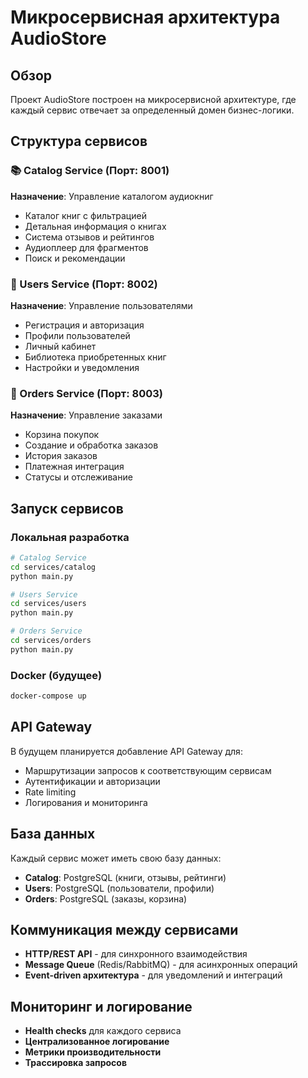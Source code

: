 # Микросервисная архитектура AudioStore

## Обзор

Проект AudioStore построен на микросервисной архитектуре, где каждый сервис отвечает за определенный домен бизнес-логики.

## Структура сервисов

### 📚 Catalog Service (Порт: 8001)
**Назначение**: Управление каталогом аудиокниг
- Каталог книг с фильтрацией
- Детальная информация о книгах
- Система отзывов и рейтингов
- Аудиоплеер для фрагментов
- Поиск и рекомендации

### 👥 Users Service (Порт: 8002)
**Назначение**: Управление пользователями
- Регистрация и авторизация
- Профили пользователей
- Личный кабинет
- Библиотека приобретенных книг
- Настройки и уведомления

### 🛒 Orders Service (Порт: 8003)
**Назначение**: Управление заказами
- Корзина покупок
- Создание и обработка заказов
- История заказов
- Платежная интеграция
- Статусы и отслеживание

## Запуск сервисов

### Локальная разработка
```bash
# Catalog Service
cd services/catalog
python main.py

# Users Service
cd services/users
python main.py

# Orders Service
cd services/orders
python main.py
```

### Docker (будущее)
```bash
docker-compose up
```

## API Gateway

В будущем планируется добавление API Gateway для:
- Маршрутизации запросов к соответствующим сервисам
- Аутентификации и авторизации
- Rate limiting
- Логирования и мониторинга

## База данных

Каждый сервис может иметь свою базу данных:
- **Catalog**: PostgreSQL (книги, отзывы, рейтинги)
- **Users**: PostgreSQL (пользователи, профили)
- **Orders**: PostgreSQL (заказы, корзина)

## Коммуникация между сервисами

- **HTTP/REST API** - для синхронного взаимодействия
- **Message Queue** (Redis/RabbitMQ) - для асинхронных операций
- **Event-driven архитектура** - для уведомлений и интеграций

## Мониторинг и логирование

- **Health checks** для каждого сервиса
- **Централизованное логирование**
- **Метрики производительности**
- **Трассировка запросов** 